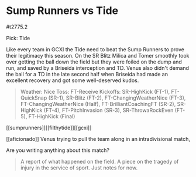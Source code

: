 # Sump Runners vs Tide

#t2775.2

Pick: Tide

Like every team in GCXI the Tide need to beat the Sump Runners to prove their legitimacy this season. On the SR Blitz Milica and Tomer smoothly took over getting the ball down the field but they were foiled on the dump and run, and saved by a Briseida interception and TD. Venus also didn't demand the ball for a TD in the late second half when Briseida had made an excellent recovery and got some well-deserved kudos.

> Weather: Nice
> Toss: FT-Receive
> Kickoffs: SR-HighKick (FT-1), FT-QuickSnap (SR-1), SR-Blitz (FT-2), FT-ChangingWeatherNice (FT-3), FT-ChangingWeatherNice (Half), FT-BrilliantCoachingFT (SR-2), SR-HighKick (FT-4), FT-PitchInvasion (SR-3), SR-ThrowaRockEven (FT-5), FT-HighKick (Final)

[[sumprunners]][[filthytide]][[gcxi]]

[[aficionado]]
Venus trying to pull the team along in an intradivisional match,

Are you writing anything about this match?

> A report of what happened on the field.
> A piece on the tragedy of injury in the service of sport.
> Just notes for now.